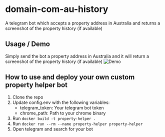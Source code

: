 # domain-com-au-history
A telegram bot which accepts a property address in Australia and returns a screenshot of the property history (if available)

## Usage / Demo
Simply send the bot a property address in Australia and it will return a screenshot of the property history (if available)
![Demo](https://t.me/propertyhelperbot/)

## How to use and deploy your own custom property helper bot
1. Clone the repo
2. Update config.env with the following variables:
    - telegram_token: Your telegram bot token
    - chrome_path: Path to your chrome binary
3. Run `docker build -t property-helper .`
4. Run `docker run --rm --name property-helper property-helper`
5. Open telegram and search for your bot
